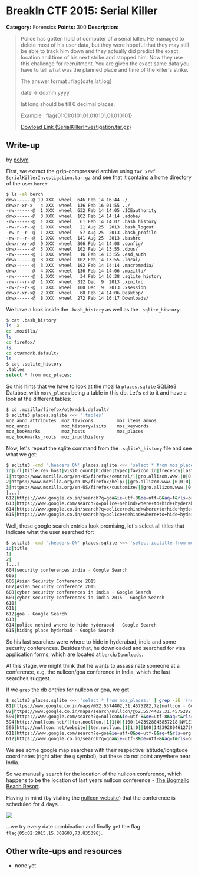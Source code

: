 # BreakIn CTF 2015: Serial Killer

**Category:** Forensics
**Points:** 300
**Description:**

> Police has gotten hold of computer of a serial killer. He managed to delete most of his user data, but they were hopeful that they may still be able to track him down and they actually did predict the exact location and time of his next strike and stopped him. Now they use this challenge for recruitment. You are given the exact same data you have to tell what was the planned place and time of the killer's strike.
>
> The answer format : flag{date,lat,log}
>
> date -> dd:mm:yyyy
>
> lat long should be till 6 decimal places.
>
> Example : flag{01:01:0101,01.010101,01.010101}
>
> [Dowload Link (SerialKillerInvestigation.tar.gz)](SerialKillerInvestigation.tar.gz)

## Write-up

by [polym](https://github.com/abpolym)

First, we extract the gzip-compressed archive using `tar xzvf SerialKillerInvestigation.tar.gz` and see that it contains a home directory of the user `berch`:

```bash
$ ls -al berch
drwx------@ 19 XXX  wheel  646 Feb 14 16:44 ./
drwxr-xr-x   4 XXX  wheel  136 Feb 16 01:55 ../
-rw-------@  1 XXX  wheel  632 Feb 14 14:05 .ICEauthority
drwx------@  3 XXX  wheel  102 Feb 14 14:14 .adobe/
-rw-------@  1 XXX  wheel   61 Feb 14 14:07 .bash_history
-rw-r--r--@  1 XXX  wheel   21 Aug 25  2013 .bash_logout
-rw-r--r--@  1 XXX  wheel   57 Aug 25  2013 .bash_profile
-rw-r--r--@  1 XXX  wheel  141 Aug 25  2013 .bashrc
drwxr-xr-x@  9 XXX  wheel  306 Feb 14 14:08 .config/
drwx------@  3 XXX  wheel  102 Feb 14 13:55 .dbus/
-rw-------@  1 XXX  wheel   16 Feb 14 13:55 .esd_auth
drwx------@  3 XXX  wheel  102 Feb 14 13:55 .local/
drwx------@  3 XXX  wheel  102 Feb 14 14:14 .macromedia/
drwx------@  4 XXX  wheel  136 Feb 14 14:06 .mozilla/
-rw-------@  1 XXX  wheel   34 Feb 14 16:38 .sqlite_history
-rw-r--r--@  1 XXX  wheel  312 Dec  9  2013 .xinitrc
-rw-r--r--@  1 XXX  wheel  100 Dec  9  2013 .xsession
drwxr-xr-x@  2 XXX  wheel   68 Feb 14 14:06 Desktop/
drwx------@  8 XXX  wheel  272 Feb 14 16:17 Downloads/
```

We have a look inside the `.bash_history` as well as the `.sqlite_history`:

```bash
$ cat .bash_history
ls -a
cd .mozilla/
ls
cd firefox/
ls
cd ot9rmdnk.default/
ls
$ cat .sqlite_history
.tables
select * from moz_places;
```

So this hints that we have to look at the mozilla `places.sqlite` SQLite3 Databse, with `moz\_places` being a table in this db. Let's `cd` to it and have a look at the different tables:

```bash
$ cd .mozilla/firefox/ot9rmdnk.default/
$ sqlite3 places.sqlite <<< '.tables'
moz_anno_attributes  moz_favicons         moz_items_annos
moz_annos            moz_historyvisits    moz_keywords
moz_bookmarks        moz_hosts            moz_places
moz_bookmarks_roots  moz_inputhistory
```

Now, let's repeat the sqlite command from the `.sqlite\_history` file and see what we get:

```bash
$ sqlite3 -cmd '.headers ON' places.sqlite <<< 'select * from moz_places;'
id|url|title|rev_host|visit_count|hidden|typed|favicon_id|frecency|last_visit_date|guid
1|https://www.mozilla.org/en-US/firefox/central/||gro.allizom.www.|0|0|0||137||QO-VikH8PZr4
2|https://www.mozilla.org/en-US/firefox/help/||gro.allizom.www.|0|0|0|1|137||23iTj4UgMd3y
3|https://www.mozilla.org/en-US/firefox/customize/||gro.allizom.www.|0|0|0|2|137||EVOErRlfgYg4
[...]
612|https://www.google.co.in/search?q=goa&ie=utf-8&oe=utf-8&aq=t&rls=org.mozilla:en-US:official&client=firefox-a&channel=sb&gfe_rd=cr&ei=mmvfVJTjNcqW8Qf8sYD4BA|goa - Google Search|ni.oc.elgoog.www.|1|0|0|5|100|1423928169572529|9WDI9q2mHAdt
613|https://www.google.com/search?q=police+nehind+where+to+hide+hyderabad&ie=utf-8&oe=utf-8&aq=t&rls=org.mozilla:en-US:official&client=firefox-a&channel=sb||moc.elgoog.www.|1|1|0||100|1423928194103894|gWWrougtKwcc
614|https://www.google.co.in/search?q=police+nehind+where+to+hide+hyderabad&ie=utf-8&oe=utf-8&aq=t&rls=org.mozilla:en-US:official&client=firefox-a&channel=sb&gfe_rd=cr&ei=s2vfVP-6H8qW8Qf8sYD4BA|police nehind where to hide hyderabad - Google Search|ni.oc.elgoog.www.|1|0|0|5|100|1423928194227435|yz-yHoVFmY8u
615|https://www.google.co.in/search?q=police+nehind+where+to+hide+hyderabad&ie=utf-8&oe=utf-8&aq=t&rls=org.mozilla:en-US:official&client=firefox-a&channel=sb&gfe_rd=cr&ei=s2vfVP-6H8qW8Qf8sYD4BA#rls=org.mozilla:en-US:official&channel=sb&q=hiding+place+hyderbad|hiding place hyderbad - Google Search|ni.oc.elgoog.www.|1|0|0|5|100|1423928217992935|5Ha-sjjfh6Ey
```

Well, these google search entries look promising, let's select all titles that indicate what the user searched for:

```bash
$ sqlite3 -cmd '.headers ON' places.sqlite <<< 'select id,title from moz_places;'
id|title
1|
2|
[...]
604|security conferences india - Google Search
605|
606|Asian Security Conference 2015
607|Asian Security Conference 2015
608|cyber security conferences in india - Google Search
609|cyber security conferences in india 2015 - Google Search
610|
611|
612|goa - Google Search
613|
614|police nehind where to hide hyderabad - Google Search
615|hiding place hyderbad - Google Search
```

So his last searches were where to hide in hyderabad, india and some security conferences. Besides that, he downloaded and searched for visa application forms, which are located at `berch/Downloads`.

At this stage, we might think that he wants to assassinate someone at a conference, e.g. the nullcon/goa conference in India, which the last searches suggest.

If we `grep` the db entries for nullcon or goa, we get
```bash
$ sqlite3 places.sqlite <<< 'select * from moz_places;' | grep -iE '(nullcon|goa)'
81|https://www.google.co.in/maps/@52.5574402,31.4575282,7z|nullcon - Google Maps|ni.oc.elgoog.www.|1|0|0|15|100|1423920465333719|YSh-eoywAoBV
82|https://www.google.co.in/maps/search/nullcon/@52.5574402,31.4575282,7z|defcon - Google Maps|ni.oc.elgoog.www.|1|0|0|15|100|1423920466511530|surdFuuZ90Ac
590|https://www.google.com/search?q=nullcon&ie=utf-8&oe=utf-8&aq=t&rls=org.mozilla:en-US:official&client=firefox-a&channel=sb||moc.elgoog.www.|1|1|0||100|1423928033306733|sL2qujRDPqLX
594|http://nullcon.net/||ten.nocllun.|1|1|0||100|1423928045857218|NV1E1o5TCVrB
595|http://nullcon.net/website||ten.nocllun.|1|1|0||100|1423928046127594|B-ETEgLc1tzl
611|https://www.google.com/search?q=goa&ie=utf-8&oe=utf-8&aq=t&rls=org.mozilla:en-US:official&client=firefox-a&channel=sb||moc.elgoog.www.|1|1|0||100|1423928169451852|Z7zFZBZie6SM
612|https://www.google.co.in/search?q=goa&ie=utf-8&oe=utf-8&aq=t&rls=org.mozilla:en-US:official&client=firefox-a&channel=sb&gfe_rd=cr&ei=mmvfVJTjNcqW8Qf8sYD4BA|goa - Google Search|ni.oc.elgoog.www.|1|0|0|5|100|1423928169572529|9WDI9q2mHAdt
```

We see some google map searches with their respective latitude/longitude coordinates (right after the `@` symbol), but these do not point anywhere near India.

So we manually search for the location of the nullcon conference, which happens to be the location of last years nullcon conference - [The Bogmallo Beach Resort](https://www.google.de/maps/place/Bogmallo+Beach+Resort/@15.368603,73.835396,15z).

Having in mind (by visiting the [nullcon website](http://nullcon.net/website/)) that the conference is scheduled for 4 days...

![](dates.png)

...we try every date combination and finally get the flag `flag{05:02:2015,15.368603,73.835396}`.

## Other write-ups and resources

* none yet

